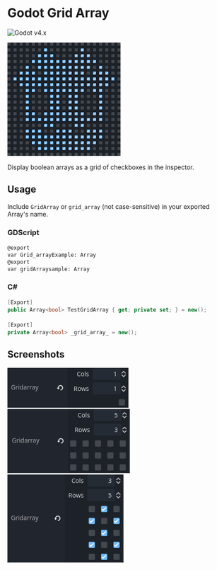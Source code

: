 # Godot Grid Array

![Godot v4.x](https://img.shields.io/badge/Godot-v4.x-%23478cbf?logo=godot-engine&logoColor=white&style=flat-square)

![The Godot logo made with a grid array.](https://github.com/TheQuietCroc/GodotGridArray/blob/main/screenshots/Godot%20logo.png?raw=true)

Display boolean arrays as a grid of checkboxes in the inspector.

## Usage

Include `GridArray` or `grid_array` (not case-sensitive) in your exported Array's name.

### GDScript

```gdscript
@export
var Grid_arrayExample: Array
@export
var gridArraysample: Array
```

### C#

```csharp
[Export]
public Array<bool> TestGridArray { get; private set; } = new();

[Export]
private Array<bool> _grid_array_ = new();
```

## Screenshots
![An example of the default values of the grid array. Columns, rows, and the number of entries in the array are all set to 1.](https://github.com/TheQuietCroc/GodotGridArray/blob/main/screenshots/Initial%20value.png?raw=true)
![An example of a 5 column and 3 row grid array with no check marks.](https://github.com/TheQuietCroc/GodotGridArray/blob/main/screenshots/Blank%20grid.png?raw=true)
![An example of a 3 column and 5 row grid array with some check marks.](https://github.com/TheQuietCroc/GodotGridArray/blob/main/screenshots/Filled%20grid.png?raw=true)
